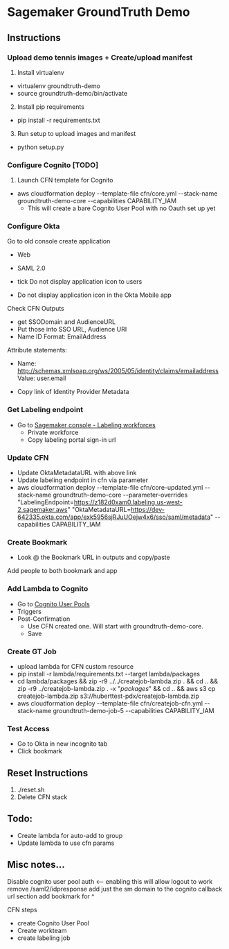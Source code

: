 # Sagemaker GroundTruth Demo

## Instructions

### Upload demo tennis images + Create/upload manifest
1. Install virtualenv
- virtualenv groundtruth-demo
- source groundtruth-demo/bin/activate
2. Install pip requirements
- pip install -r requirements.txt
3. Run setup to upload images and manifest
- python setup.py

### Configure Cognito [TODO]
1. Launch CFN template for Cognito
- aws cloudformation deploy --template-file cfn/core.yml --stack-name groundtruth-demo-core --capabilities CAPABILITY_IAM
  - This will create a bare Cognito User Pool with no Oauth set up yet

### Configure Okta
Go to old console
create application
- Web
- SAML 2.0

- tick Do not display application icon to users
- Do not display application icon in the Okta Mobile app

Check CFN Outputs
- get SSODomain and AudienceURL
- Put those into SSO URL, Audience URI
- Name ID Format: EmailAddress

Attribute statements:
- Name: http://schemas.xmlsoap.org/ws/2005/05/identity/claims/emailaddress
Value: user.email

- Copy link of Identity Provider Metadata

### Get Labeling endpoint
- Go to [Sagemaker console - Labeling workforces](https://us-west-2.console.aws.amazon.com/sagemaker/groundtruth?region=us-west-2#/labeling-workforces)
  - Private workforce
  - Copy labeling portal sign-in url

### Update CFN
- Update OktaMetadataURL with above link
- Update labeling endpoint in cfn via parameter
- aws cloudformation deploy --template-file cfn/core-updated.yml --stack-name groundtruth-demo-core --parameter-overrides "LabelingEndpoint=https://z182d0xam0.labeling.us-west-2.sagemaker.aws" "OktaMetadataURL=https://dev-642335.okta.com/app/exk5956sjRJuUOejw4x6/sso/saml/metadata" --capabilities CAPABILITY_IAM

### Create Bookmark
- Look @ the Bookmark URL in outputs and copy/paste

Add people to both bookmark and app

### Add Lambda to Cognito
- Go to [Cognito User Pools](https://us-west-2.console.aws.amazon.com/cognito/users/?region=us-west-2)
- Triggers
- Post-Confirmation
  - Use CFN created one. Will start with groundtruth-demo-core.
  - Save

### Create GT Job
- upload lambda for CFN custom resource
- pip install -r lambda/requirements.txt --target lambda/packages
- cd lambda/packages && zip -r9 ../../createjob-lambda.zip . && cd .. && zip -r9 ../createjob-lambda.zip . -x "*packages*" && cd .. && aws s3 cp createjob-lambda.zip s3://huberttest-pdx/createjob-lambda.zip
- aws cloudformation deploy --template-file cfn/createjob-cfn.yml --stack-name groundtruth-demo-job-5 --capabilities CAPABILITY_IAM

### Test Access
- Go to Okta in new incognito tab
- Click bookmark

## Reset Instructions
1. ./reset.sh
2. Delete CFN stack


## Todo:
- Create lambda for auto-add to group
- Update lambda to use cfn params

## Misc notes...
Disable cognito user pool auth <-- enabling this will allow logout to work
remove /saml2/idpresponse
add just the sm domain to the cognito callback url section
add bookmark for ^

CFN steps
- create Cognito User Pool
- Create workteam
- create labeling job
